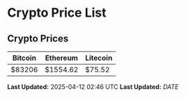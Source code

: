 # Crypto Price List

## Crypto Prices
| Bitcoin | Ethereum | Litecoin |
| ------- | -------- | -------- |
| $83206 | $1554.62 | $75.52 |
**Last Updated:** 2025-04-12 02:46 UTC
**Last Updated:** $DATE$
